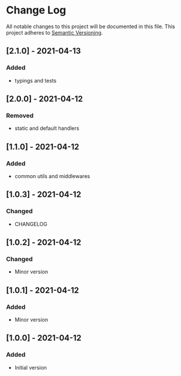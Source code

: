 # Change Log
All notable changes to this project will be documented in this file.
This project adheres to [Semantic Versioning](http://semver.org/).

## [2.1.0] - 2021-04-13
### Added
- typings and tests

## [2.0.0] - 2021-04-12
### Removed
- static and default handlers

## [1.1.0] - 2021-04-12
### Added
- common utils and middlewares

## [1.0.3] - 2021-04-12
### Changed
- CHANGELOG

## [1.0.2] - 2021-04-12
### Changed
- Minor version

## [1.0.1] - 2021-04-12
### Added
- Minor version

## [1.0.0] - 2021-04-12
### Added
- Initial version
